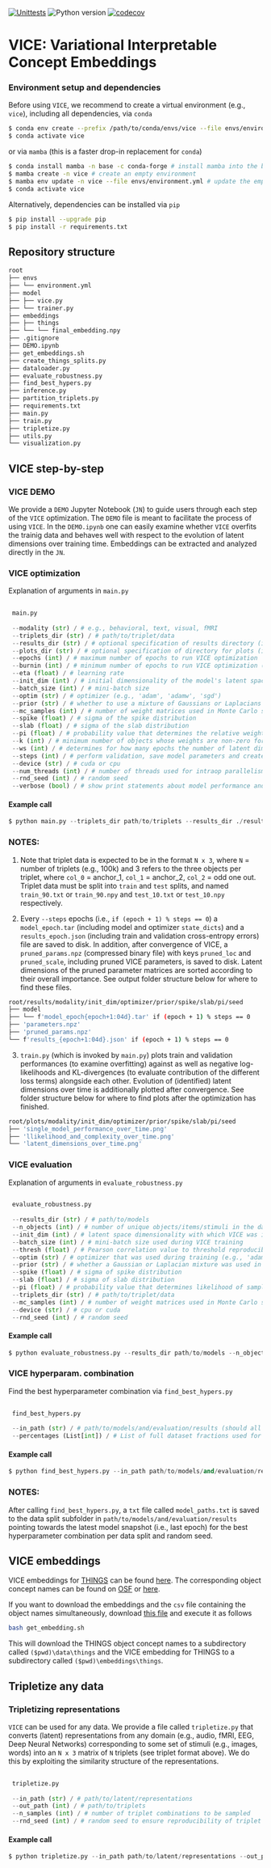 [![Unittests](https://github.com/LukasMut/VICE/actions/workflows/tests.yml/badge.svg)](https://github.com/LukasMut/VICE/actions/workflows/tests.yml)
![Python version](https://img.shields.io/badge/python-3.7%20%7C%203.8%20%7C%203.9-blue.svg)
[![codecov](https://codecov.io/gh/LukasMut/VICE/branch/main/graph/badge.svg?token=gntaL1yrXI)](https://codecov.io/gh/LukasMut/VICE)

# VICE: Variational Interpretable Concept Embeddings

### Environment setup and dependencies

Before using `VICE`, we recommend to create a virtual environment (e.g., `vice`), including all dependencies, via `conda`

```bash
$ conda env create --prefix /path/to/conda/envs/vice --file envs/environment.yml
$ conda activate vice
```

or via `mamba` (this is a faster drop-in replacement for `conda`)

```bash
$ conda install mamba -n base -c conda-forge # install mamba into the base environment
$ mamba create -n vice # create an empty environment
$ mamba env update -n vice --file envs/environment.yml # update the empty environment with dependencies in environment.yml
$ conda activate vice
```


Alternatively, dependencies can be installed via `pip`

```bash
$ pip install --upgrade pip
$ pip install -r requirements.txt
```

## Repository structure

```bash
root
├── envs
├── └── environment.yml
├── model
├── ├── vice.py
├── └── trainer.py
├── embeddings
├── ├── things
├── └── └── final_embedding.npy
├── .gitignore
├── DEMO.ipynb
├── get_embeddings.sh
├── create_things_splits.py
├── dataloader.py
├── evaluate_robustness.py
├── find_best_hypers.py
├── inference.py
├── partition_triplets.py
├── requirements.txt
├── main.py
├── train.py
├── tripletize.py
├── utils.py
└── visualization.py
```

## VICE step-by-step

### VICE DEMO

We provide a `DEMO` Jupyter Notebook (`JN`) to guide users through each step of the `VICE` optimization. The `DEMO` file is meant to facilitate the process of using `VICE`. In the `DEMO.ipynb` one can easily examine whether `VICE` overfits the trainig data and behaves well with respect to the evolution of latent dimensions over training time. Embeddings can be extracted and analyzed directly in the `JN`.

### VICE optimization

Explanation of arguments in `main.py`

```python
 
 main.py
  
 --modality (str) / # e.g., behavioral, text, visual, fMRI
 --triplets_dir (str) / # path/to/triplet/data
 --results_dir (str) / # optional specification of results directory (if not provided will resort to ./results/modality/init_dim/optim/prior/seed/spike/slab/pi)
 --plots_dir (str) / # optional specification of directory for plots (if not provided will resort to ./plots/modality/init_dim/optim/prior/seed/spike/slab/pi)
 --epochs (int) / # maximum number of epochs to run VICE optimization
 --burnin (int) / # minimum number of epochs to run VICE optimization (burnin period)
 --eta (float) / # learning rate
 --init_dim (int) / # initial dimensionality of the model's latent space
 --batch_size (int) / # mini-batch size
 --optim (str) / # optimizer (e.g., 'adam', 'adamw', 'sgd')
 --prior (str) / # whether to use a mixture of Gaussians or Laplacians in the spike-and-slab prior (i.e., 'gaussian' or 'laplace')
 --mc_samples (int) / # number of weight matrices used in Monte Carlo sampling (for computationaly efficiency, M is set to 1 during training)
 --spike (float) / # sigma of the spike distribution
 --slab (float) / # sigma of the slab distribution
 --pi (float) / # probability value that determines the relative weighting of the distributions; the closer this value is to 1, the higher the probability that weights are drawn from the spike distribution
 --k (int) / # minimum number of objects whose weights are non-zero for a latent dimension (according to importance scores)
 --ws (int) / # determines for how many epochs the number of latent dimensions (after pruning) is not allowed to vary (ws >> 100)
 --steps (int) / # perform validation, save model parameters and create model and optimizer checkpoints every <steps> epochs
 --device (str) / # cuda or cpu
 --num_threads (int) / # number of threads used for intraop parallelism on CPU; use only if device is CPU
 --rnd_seed (int) / # random seed
 --verbose (bool) / # show print statements about model performance and evolution of latent dimensions during training (can be piped into log file)
 ```

#### Example call

```python
$ python main.py --triplets_dir path/to/triplets --results_dir ./results --plots_dir ./plots --epochs 2000 --burnin 500 --eta 0.001 --init_dim 100 --batch_size 128 --k 5 --ws 200 --optim adam --prior gaussian --mc_samples 10 --spike 0.25 --slab 1.0 --pi 0.6 --steps 50 --device cpu --num_threads 8 --rnd_seed 42 --verbose
```

### NOTES:

1. Note that triplet data is expected to be in the format `N x 3`, where `N` = number of triplets (e.g., 100k) and 3 refers to the three objects per triplet, where `col_0` = anchor_1, `col_1` = anchor_2, `col_2` = odd one out. Triplet data must be split into `train` and `test` splits, and named `train_90.txt` or `train_90.npy` and `test_10.txt` or `test_10.npy` respectively.

2. Every `--steps` epochs (i.e., `if (epoch + 1) % steps == 0`) a `model_epoch.tar` (including model and optimizer `state_dicts`) and a `results_epoch.json` (including train and validation cross-entropy errors) file are saved to disk. In addition, after convergence of VICE, a `pruned_params.npz` (compressed binary file) with keys `pruned_loc` and `pruned_scale`, including pruned VICE parameters, is saved to disk. Latent dimensions of the pruned parameter matrices are sorted according to their overall importance. See output folder structure below for where to find these files.</br>

```bash
root/results/modality/init_dim/optimizer/prior/spike/slab/pi/seed
├── model
├── └── f'model_epoch{epoch+1:04d}.tar' if (epoch + 1) % steps == 0
├── 'parameters.npz'
├── 'pruned_params.npz'
└── f'results_{epoch+1:04d}.json' if (epoch + 1) % steps == 0
```

3. `train.py` (which is invoked by `main.py`) plots train and validation performances (to examine overfitting) against as well as negative log-likelihoods and KL-divergences (to evaluate contribution of the different loss terms) alongside each other. Evolution of (identified) latent dimensions over time is additionally plotted after convergence. See folder structure below for where to find plots after the optimization has finished.

```bash
root/plots/modality/init_dim/optimizer/prior/spike/slab/pi/seed
├── 'single_model_performance_over_time.png'
├── 'llikelihood_and_complexity_over_time.png'
└── 'latent_dimensions_over_time.png'
```

### VICE evaluation

Explanation of arguments in `evaluate_robustness.py`

```python
 
 evaluate_robustness.py
 
 --results_dir (str) / # path/to/models
 --n_objects (int) / # number of unique objects/items/stimuli in the dataset
 --init_dim (int) / # latent space dimensionality with which VICE was initialized at run time
 --batch_size (int) / # mini-batch size used during VICE training
 --thresh (float) / # Pearson correlation value to threshold reproducibility of dimensions (e.g., 0.8)
 --optim (str) / # optimizer that was used during training (e.g., 'adam', 'adamw', 'sgd')
 --prior (str) / # whether a Gaussian or Laplacian mixture was used in the spike-and-slab prior (i.e., 'gaussian' or 'laplace')
 --spike (float) / # sigma of spike distribution
 --slab (float) / # sigma of slab distribution
 --pi (float) / # probability value that determines likelihood of samples from the spike
 --triplets_dir (str) / # path/to/triplet/data
 --mc_samples (int) / # number of weight matrices used in Monte Carlo sampling for evaluating models on validation set
 --device (str) / # cpu or cuda
 --rnd_seed (int) / # random seed
 ```

#### Example call

```python
$ python evaluate_robustness.py --results_dir path/to/models --n_objects number/of/unique/objects (e.g., 1854) --init_dim 100 --batch_size 128 --thresh 0.8 --optim adam --prior gaussian --spike 0.25 --slab 1.0 --pi 0.6 --triplets_dir path/to/triplets --mc_samples 5 --device cpu --rnd_seed 42
```

### VICE hyperparam. combination

Find the best hyperparameter combination via `find_best_hypers.py`

```python
 
 find_best_hypers.py
 
 --in_path (str) / # path/to/models/and/evaluation/results (should all have the same root directory)
 --percentages (List[int]) / # List of full dataset fractions used for VICE optimization
 ```

#### Example call

```python
$ python find_best_hypers.py --in_path path/to/models/and/evaluation/results --percentages 10 20 50 100
```

### NOTES:

After calling `find_best_hypers.py`, a `txt` file called `model_paths.txt` is saved to the data split subfolder in `path/to/models/and/evaluation/results` pointing towards the latest model snapshot (i.e., last epoch) for the best hyperparameter combination per data split and random seed.


## VICE embeddings

VICE embeddings for [THINGS](https://osf.io/jum2f/) can be found [here](https://github.com/LukasMut/VICE/tree/main/embeddings/things). The corresponding object concept names can be found on [OSF](https://osf.io/jum2f/) or [here](https://github.com/LukasMut/VICE/tree/main/data). 

If you want to download the embeddings and the `csv` file containing the object names simultaneously, download [this file](https://github.com/LukasMut/VICE/blob/main/get_embeddings.sh) and execute it as follows

```bash
bash get_embedding.sh
```

This will download the THINGS object concept names to a subdirectory called `($pwd)\data\things` and the VICE embedding for THINGS to a subdirectory called `($pwd)\embeddings\things`.

## Tripletize any data

### Tripletizing representations

`VICE` can be used for any data. We provide a file called `tripletize.py` that converts (latent) representations from any domain (e.g., audio, fMRI, EEG, Deep Neural Networks) corresponding to some set of stimuli (e.g., images, words) into an `N x 3` matrix of `N` triplets (see triplet format above). We do this by exploiting the similarity structure of the representations.

```python
 
 tripletize.py
 
 --in_path (str) / # path/to/latent/representations
 --out_path (int) / # path/to/triplets
 --n_samples (int) / # number of triplet combinations to be sampled
 --rnd_seed (int) / # random seed to ensure reproducibility of triplet sampling
 ```

#### Example call

```python
$ python tripletize.py --in_path path/to/latent/representations --out_path path/to/triplets --n_samples 100000 --rnd_seed 42
```
